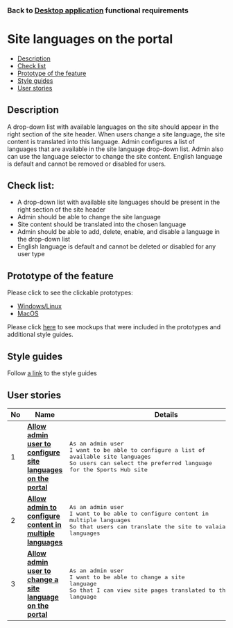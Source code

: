 ### Back to [Desktop application](../../#desktop-application) functional requirements

# Site languages on the portal

- [Description](#description)
- [Check list](#check-list)
- [Prototype of the feature](#prototype-of-the-feature)
- [Style guides](#style-guides)
- [User stories](#user-stories)

## Description

A drop-down list with available languages on the site should appear in the right section of the site header. When users change a site language, the site content is translated into this language. 
Admin configures a list of languages that are available in the site language drop-down list.
Admin also can use the language selector to change the site content. English language is default and cannot be removed or disabled for users.

## Check list:

- A drop-down list with available site languages should be present in the right section of the site header
- Admin should be able to change the site language
- Site content should be translated into the chosen language
- Admin should be able to add, delete, enable, and disable a language in the drop-down list
- English language is default and cannot be deleted or disabled for any user type

## Prototype of the feature

Please click to see the clickable prototypes:
  - [Windows/Linux](https://www.figma.com/proto/qsCKnaZoZ385SIZbV1O1pf/Site-Languages?page-id=8142%3A653&node-id=8142%3A825&viewport=266%2C48%2C0.21&scaling=min-zoom&starting-point-node-id=8142%3A825)
  - [MacOS](https://www.figma.com/proto/qsCKnaZoZ385SIZbV1O1pf/Site-Languages?page-id=0%3A1&node-id=8142%3A1796&viewport=266%2C48%2C0.21&scaling=min-zoom&starting-point-node-id=8142%3A1796)

Please click [here](https://www.figma.com/file/qsCKnaZoZ385SIZbV1O1pf/Site-Languages?node-id=0%3A1) to see mockups that were included in the prototypes and additional style guides.

## Style guides

Follow [a link](https://www.figma.com/proto/0zkkf5WC77OSpvyD6YXpFE/Style-guides?page-id=0%3A1&node-id=19%3A5368&viewport=266%2C48%2C0.54&scaling=min-zoom&starting-point-node-id=19%3A5368) to the style guides

## User stories

No           |      Name     |   Details
------------ | ------------- | -------------
1 |[**Allow admin user to configure site languages on the portal**](/sports_hub_portal/desktop_application_features/site_languages/user_stories/configure_site_languages)|<pre>As an admin user<br>I want to be able to configure a list of available site languages<br>So users can select the preferred language for the Sports Hub site</pre>
2 |[**Allow admin to configure content in multiple languages**](/sports_hub_portal/desktop_application_features/site_languages/user_stories/content_internationalization)|<pre>As an admin user<br>I want to be able to configure content in multiple languages<br>So that users can translate the site to valaiable languages</pre>
3 |[**Allow admin user to change a site language on the portal**](/sports_hub_portal/desktop_application_features/site_languages/user_stories/admin_side_site_language_dropdown)|<pre>As an admin user<br>I want to be able to change a site language<br>So that I can view site pages translated to the preferred language</pre>
